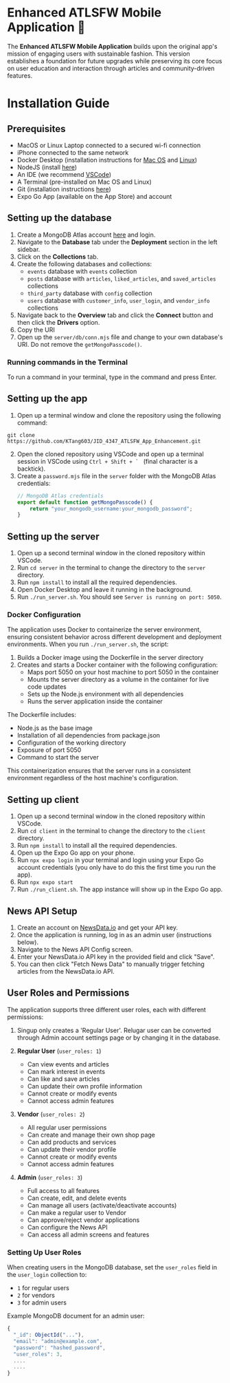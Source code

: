 # Enhanced ATLSFW Mobile Application 🌿

The **Enhanced ATLSFW Mobile Application** builds upon the original app's mission of engaging users with sustainable fashion. This version establishes a foundation for future upgrades while preserving its core focus on user education and interaction through articles and community-driven features.

# Installation Guide

## Prerequisites
* MacOS or Linux Laptop connected to a secured wi-fi connection
* iPhone connected to the same network
* Docker Desktop (installation instructions for [Mac OS](https://docs.docker.com/desktop/install/mac-install/) and [Linux](https://docs.docker.com/desktop/install/linux-install/))
* NodeJS (install [here](https://nodejs.org/en/download))
* An IDE (we recommend [VSCode](https://code.visualstudio.com/download))
* A Terminal (pre-installed on Mac OS and Linux)
* Git (installation instructions [here](https://git-scm.com/book/en/v2/Getting-Started-Installing-Git))
* Expo Go App (available on the App Store) and account

## Setting up the database
1. Create a MongoDB Atlas account [here](https://www.mongodb.com/cloud/atlas/register) and login.
2. Navigate to the **Database** tab under the **Deployment** section in the left sidebar.
3. Click on the **Collections** tab.
4. Create the following databases and collections:
   - `events` database with `events` collection
   - `posts` database with `articles`, `liked_articles`, and `saved_articles` collections
   - `third_party` database with `config` collection
   - `users` database with `customer_info`, `user_login`, and `vendor_info` collections
5. Navigate back to the **Overview** tab and click the **Connect** button and then click the **Drivers** option.
6. Copy the URI 
7. Open up the `server/db/conn.mjs` file and change to your own database's URI. Do not remove the `getMongoPasscode()`.
### Running commands in the Terminal
To run a command in your terminal, type in the command and press Enter.

## Setting up the app
1. Open up a terminal window and clone the repository using the following command:

```git clone https://github.com/KTang603/JID_4347_ATLSFW_App_Enhancement.git```

2. Open the cloned repository using VSCode and open up a terminal session in VSCode using ``Ctrl + Shift + ` `` (final character is a backtick).
3. Create a `password.mjs` file in the `server` folder with the MongoDB Atlas credentials:
   ```javascript
   // MongoDB Atlas credentials
   export default function getMongoPasscode() {
       return "your_mongodb_username:your_mongodb_password";
   }
   ```

## Setting up the server
1. Open up a second terminal window in the cloned repository within VSCode.
2. Run `cd server` in the terminal to change the directory to the `server` directory.
3. Run `npm install` to install all the required dependencies.
4. Open Docker Desktop and leave it running in the background.
5. Run `./run_server.sh`. You should see `Server is running on port: 5050`.

### Docker Configuration
The application uses Docker to containerize the server environment, ensuring consistent behavior across different development and deployment environments. When you run `./run_server.sh`, the script:

1. Builds a Docker image using the Dockerfile in the server directory
2. Creates and starts a Docker container with the following configuration:
   - Maps port 5050 on your host machine to port 5050 in the container
   - Mounts the server directory as a volume in the container for live code updates
   - Sets up the Node.js environment with all dependencies
   - Runs the server application inside the container

The Dockerfile includes:
- Node.js as the base image
- Installation of all dependencies from package.json
- Configuration of the working directory
- Exposure of port 5050
- Command to start the server

This containerization ensures that the server runs in a consistent environment regardless of the host machine's configuration.

## Setting up client
1. Open up a second terminal window in the cloned repository within VSCode.
2. Run `cd client` in the terminal to change the directory to the `client` directory.
3. Run `npm install` to install all the required dependencies.
4. Open up the Expo Go app on your phone.
5. Run `npx expo login` in your terminal and login using your Expo Go account credentials (you only have to do this the first time you run the app).
6. Run `npx expo start`
7. Run `./run_client.sh`. The app instance will show up in the Expo Go app.

## News API Setup
1. Create an account on [NewsData.io](https://newsdata.io/) and get your API key.
2. Once the application is running, log in as an admin user (instructions below).
3. Navigate to the News API Config screen.
4. Enter your NewsData.io API key in the provided field and click "Save".
5. You can then click "Fetch News Data" to manually trigger fetching articles from the NewsData.io API.

## User Roles and Permissions
The application supports three different user roles, each with different permissions:

1. Singup only creates a 'Regular User'. Relugar user can be converted through Admin account settings page or by changing it in the database.

2. **Regular User** (`user_roles: 1`)
   - Can view events and articles
   - Can mark interest in events
   - Can like and save articles
   - Can update their own profile information
   - Cannot create or modify events
   - Cannot access admin features

3. **Vendor** (`user_roles: 2`)
   - All regular user permissions
   - Can create and manage their own shop page
   - Can add products and services
   - Can update their vendor profile
   - Cannot create or modify events
   - Cannot access admin features

4. **Admin** (`user_roles: 3`)
   - Full access to all features
   - Can create, edit, and delete events
   - Can manage all users (activate/deactivate accounts)
   - Can make a regular user to Vendor
   - Can approve/reject vendor applications
   - Can configure the News API
   - Can access all admin screens and features

### Setting Up User Roles
When creating users in the MongoDB database, set the `user_roles` field in the `user_login` collection to:
- `1` for regular users
- `2` for vendors
- `3` for admin users

Example MongoDB document for an admin user:
```javascript
{
  "_id": ObjectId("..."),
  "email": "admin@example.com",
  "password": "hashed_password",
  "user_roles": 3,
  ....
  ....
}
```
